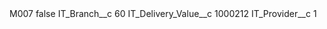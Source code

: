 <?xml version="1.0" encoding="UTF-8"?>
<CustomMetadata xmlns="http://soap.sforce.com/2006/04/metadata" xmlns:xsi="http://www.w3.org/2001/XMLSchema-instance" xmlns:xsd="http://www.w3.org/2001/XMLSchema">
    <label>M007</label>
    <protected>false</protected>
    <values>
        <field>IT_Branch__c</field>
        <value xsi:type="xsd:string">60</value>
    </values>
    <values>
        <field>IT_Delivery_Value__c</field>
        <value xsi:type="xsd:string">1000212</value>
    </values>
    <values>
        <field>IT_Provider__c</field>
        <value xsi:type="xsd:string">1</value>
    </values>
</CustomMetadata>

